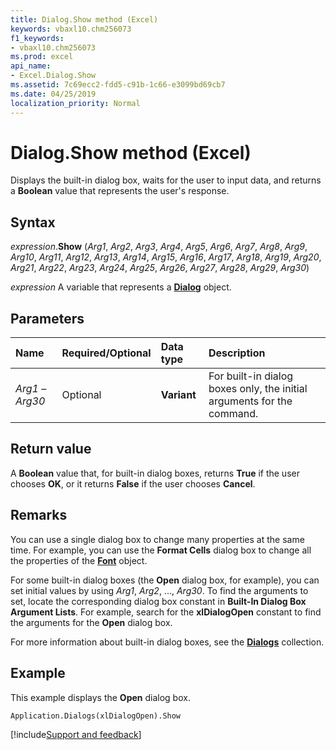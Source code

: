 ```yaml
---
title: Dialog.Show method (Excel)
keywords: vbaxl10.chm256073
f1_keywords:
- vbaxl10.chm256073
ms.prod: excel
api_name:
- Excel.Dialog.Show
ms.assetid: 7c69ecc2-fdd5-c91b-1c66-e3099bd69cb7
ms.date: 04/25/2019
localization_priority: Normal
---
```



# Dialog.Show method (Excel)

Displays the built-in dialog box, waits for the user to input data, and returns a **Boolean** value that represents the user's response.


## Syntax

_expression_.**Show** (_Arg1_, _Arg2_, _Arg3_, _Arg4_, _Arg5_, _Arg6_, _Arg7_, _Arg8_, _Arg9_, _Arg10_, _Arg11_, _Arg12_, _Arg13_, _Arg14_, _Arg15_, _Arg16_, _Arg17_, _Arg18_, _Arg19_, _Arg20_, _Arg21_, _Arg22_, _Arg23_, _Arg24_, _Arg25_, _Arg26_, _Arg27_, _Arg28_, _Arg29_, _Arg30_)

_expression_ A variable that represents a **[Dialog](Excel.Dialog.md)** object.


## Parameters

|Name|Required/Optional|Data type|Description|
|:-----|:-----|:-----|:-----|
| _Arg1_ &ndash; _Arg30_|Optional| **Variant**|For built-in dialog boxes only, the initial arguments for the command.|

## Return value

A **Boolean** value that, for built-in dialog boxes, returns **True** if the user chooses **OK**, or it returns **False** if the user chooses **Cancel**.


## Remarks

You can use a single dialog box to change many properties at the same time. For example, you can use the **Format Cells** dialog box to change all the properties of the **[Font](Excel.Font(object).md)** object.

For some built-in dialog boxes (the **Open** dialog box, for example), you can set initial values by using _Arg1_, _Arg2_, ..., _Arg30_. To find the arguments to set, locate the corresponding dialog box constant in **Built-In Dialog Box Argument Lists**. For example, search for the **xlDialogOpen** constant to find the arguments for the **Open** dialog box. 

For more information about built-in dialog boxes, see the **[Dialogs](excel.dialogs.md)** collection.


## Example

This example displays the **Open** dialog box.

```vb
Application.Dialogs(xlDialogOpen).Show
```



[!include[Support and feedback](~/includes/feedback-boilerplate.md)]
